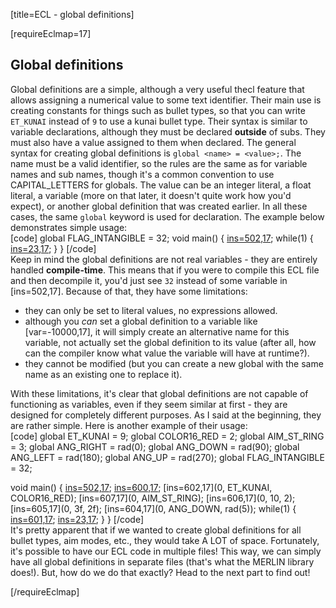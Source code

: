 [title=ECL - global definitions]

[requireEclmap=17]
## Global definitions
Global definitions are a simple, although a very useful thecl feature that allows assigning a numerical value to some text identifier. Their main use is creating constants for things such as bullet types, so that you can write `ET_KUNAI` instead of `9` to use a kunai bullet type. Their syntax is similar to variable declarations, although they must be declared **outside** of subs. They must also have a value assigned to them when declared. The general syntax for creating global definitions is `global <name> = <value>;`. The name must be a valid identifier, so the rules are the same as for variable names and sub names, though it's a common convention to use CAPITAL_LETTERS for globals. The value can be an integer literal, a float literal, a variable (more on that later, it doesn't quite work how you'd expect), or another global definition that was created earlier. In all these cases, the same `global` keyword is used for declaration. The example below demonstrates simple usage:   
[code] global FLAG_INTANGIBLE = 32;
 void main() {
     [ins=502,17](FLAG_INTANGIBLE);
     while(1) {
         [ins=23,17](1000);
     }
 } [/code]  
Keep in mind the global definitions are not real variables - they are entirely handled **compile-time**. This means that if you were to compile this ECL file and then decompile it, you'd just see `32` instead of some variable in [ins=502,17]. Because of that, they have some limitations:
- they can only be set to literal values, no expressions allowed.
- although you *can* set a global definition to a variable like [var=-10000,17], it will simply create an alternative name for this variable, not actually set the global definition to its value (after all, how can the compiler know what value the variable will have at runtime?).
- they cannot be modified (but you can create a new global with the same name as an existing one to replace it).

With these limitations, it's clear that global definitions are not capable of functioning as variables, even if they seem similar at first - they are designed for completely different purposes. As I said at the beginning, they are rather simple. Here is another example of their usage:  
[code] global ET_KUNAI = 9;
 global COLOR16_RED = 2;
 global AIM_ST_RING = 3;
 global ANG_RIGHT = rad(0);
 global ANG_DOWN = rad(90);
 global ANG_LEFT = rad(180);
 global ANG_UP = rad(270);
 global FLAG_INTANGIBLE = 32;

 void main() {
     [ins=502,17](FLAG_INTANGIBLE);
     [ins=600,17](0);
     [ins=602,17](0, ET_KUNAI, COLOR16_RED);
     [ins=607,17](0, AIM_ST_RING);
     [ins=606,17](0, 10, 2);
     [ins=605,17](0, 3f, 2f);
     [ins=604,17](0, ANG_DOWN, rad(5));
     while(1) {
         [ins=601,17](0);
         [ins=23,17](50);
     }
 } [/code]  
It's pretty apparent that if we wanted to create global definitions for all bullet types, aim modes, etc., they would take A LOT of space. Fortunately, it's possible to have our ECL code in multiple files! This way, we can simply have all global definitions in separate files (that's what the MERLIN library does!). But, how do we do that exactly? Head to the next part to find out!


[/requireEclmap]